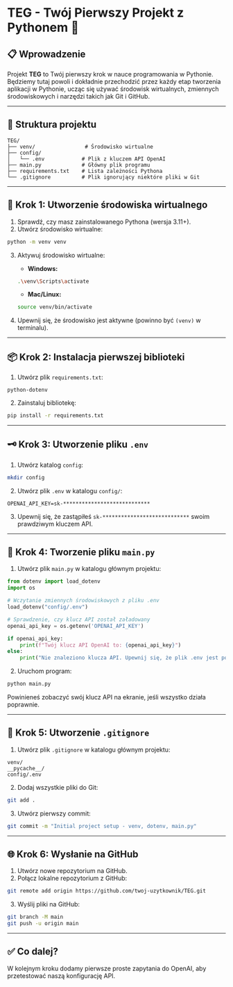 # TEG - Twój Pierwszy Projekt z Pythonem 🚀

## 📋 Wprowadzenie

Projekt **TEG** to Twój pierwszy krok w nauce programowania w Pythonie. Będziemy tutaj powoli i dokładnie przechodzić przez każdy etap tworzenia aplikacji w Pythonie, ucząc się używać środowisk wirtualnych, zmiennych środowiskowych i narzędzi takich jak Git i GitHub.

---

## 📂 Struktura projektu

```
TEG/
├── venv/                # Środowisko wirtualne
├── config/
│   └── .env            # Plik z kluczem API OpenAI
├── main.py             # Główny plik programu
├── requirements.txt    # Lista zależności Pythona
└── .gitignore          # Plik ignorujący niektóre pliki w Git
```

---

## 🔨 Krok 1: Utworzenie środowiska wirtualnego

1. Sprawdź, czy masz zainstalowanego Pythona (wersja 3.11+).
2. Utwórz środowisko wirtualne:

```bash
python -m venv venv
```

3. Aktywuj środowisko wirtualne:

   * **Windows:**

   ```bash
   .\venv\Scripts\activate
   ```

   * **Mac/Linux:**

   ```bash
   source venv/bin/activate
   ```

4. Upewnij się, że środowisko jest aktywne (powinno być `(venv)` w terminalu).

---

## 📦 Krok 2: Instalacja pierwszej biblioteki

1. Utwórz plik `requirements.txt`:

```
python-dotenv
```

2. Zainstaluj bibliotekę:

```bash
pip install -r requirements.txt
```

---

## 🗝️ Krok 3: Utworzenie pliku `.env`

1. Utwórz katalog `config`:

```bash
mkdir config
```

2. Utwórz plik `.env` w katalogu `config/`:

```
OPENAI_API_KEY=sk-****************************
```

3. Upewnij się, że zastąpiłeś `sk-****************************` swoim prawdziwym kluczem API.

---

## 🧠 Krok 4: Tworzenie pliku `main.py`

1. Utwórz plik `main.py` w katalogu głównym projektu:

```python
from dotenv import load_dotenv
import os

# Wczytanie zmiennych środowiskowych z pliku .env
load_dotenv("config/.env")

# Sprawdzenie, czy klucz API został załadowany
openai_api_key = os.getenv('OPENAI_API_KEY')

if openai_api_key:
    print(f"Twój klucz API OpenAI to: {openai_api_key}")
else:
    print("Nie znaleziono klucza API. Upewnij się, że plik .env jest poprawnie skonfigurowany.")
```

2. Uruchom program:

```bash
python main.py
```

Powinieneś zobaczyć swój klucz API na ekranie, jeśli wszystko działa poprawnie.

---

## 📂 Krok 5: Utworzenie `.gitignore`

1. Utwórz plik `.gitignore` w katalogu głównym projektu:

```
venv/
__pycache__/
config/.env
```

2. Dodaj wszystkie pliki do Git:

```bash
git add .
```

3. Utwórz pierwszy commit:

```bash
git commit -m "Initial project setup - venv, dotenv, main.py"
```

---

## 🌐 Krok 6: Wysłanie na GitHub

1. Utwórz nowe repozytorium na GitHub.
2. Połącz lokalne repozytorium z GitHub:

```bash
git remote add origin https://github.com/twoj-uzytkownik/TEG.git
```

3. Wyślij pliki na GitHub:

```bash
git branch -M main
git push -u origin main
```

---

## ✅ Co dalej?

W kolejnym kroku dodamy pierwsze proste zapytania do OpenAI, aby przetestować naszą konfigurację API.
